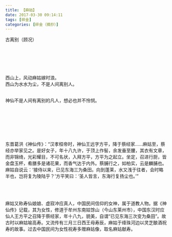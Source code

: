 ```yaml
---
title: 【麻姑】
date: 2017-03-30 09:14:11
tags: [碎金]
categories: [碎金（摘抄）]
---
```


<p dir="ltr"  >古离别（顾况）<br /><br /><br /><br /><br /><br /></p> 


<p dir="ltr"  >西山上，风动麻姑嫁时浪。<br />西山为水水为尘，不是人间离别人。<br /><br /></p> 
<p dir="ltr"  >神仙不是人间有离别的凡人，想必也并不怜悯。<br /><br /><br /><br /><br /><br /><br /></p> 
<p dir="ltr"  >东晋葛洪《神仙传》：“汉孝桓帝时，神仙王远字方平，降于蔡经家……麻姑至，蔡经亦举家见之。是好女子，年十八九许，于顶上作髻，余发垂至腰，其衣有文章，而非锦绮，光彩耀目，不可名状，入拜方平，方平为之起立。坐定，召进行厨，皆金盘玉杯，肴膳多是诸花果，而香气达于内外。蔡脯行之，如柏实，云是麟脯也。麻姑自说云：‘接侍以来，已见东海三为桑田。向到蓬莱，水又浅于往者，会时略半也，岂将复为陵陆乎？’方平笑曰：‘圣人皆言，东海行复扬尘也。’”<br /><br /><br /><br /></p> 
<p dir="ltr"  >麻姑又称寿仙娘娘、虚寂冲应真人，中国民间信仰的女神，属于道教人物。据《神仙传》记载，其为女性，修道于牟州东南姑馀山（今山东莱州市），中国东汉时应仙人王方平之召降于蔡经家，年十八九，貌美，自谓“已见东海三次变为桑田”。故古时以麻姑喻高寿。又流传有三月三日西王母寿辰，麻姑于绛珠河边以灵芝酿酒祝寿的故事。过去中国民间为女性祝寿多赠麻姑像，取名麻姑献寿。<br /></p>